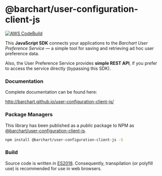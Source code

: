 # @barchart/user-configuration-client-js

[![AWS CodeBuild](https://codebuild.us-east-1.amazonaws.com/badges?uuid=eyJlbmNyeXB0ZWREYXRhIjoicisyc2F1SERKVlFRTEdmTk95cDBtZkdDTjdqVU93MlBHcjhJUkxlVk5DajdFNzhoeStxUWM1NjUvMWpKNTI0UjBHWTFka3lVck01K2FvV2RpYjJzSlJVPSIsIml2UGFyYW1ldGVyU3BlYyI6InY0dmNKZVBkWlFXUFFld0IiLCJtYXRlcmlhbFNldFNlcmlhbCI6MX0%3D&branch=master)](https://github.com/barchart/user-configuration-client-js)

This **JavaScript SDK** connects your applications to the _Barchart User Preference Service_ — a simple tool for saving and retrieving ad hoc user preference data.

Also, the User Preference Service provides **simple REST API**, if you prefer to access the service directly (bypassing this SDK).

### Documentation

Complete documentation can be found here:

http://barchart.github.io/user-configuration-client-js/

### Package Managers

This library has been published as a *public* package to NPM as [@barchart/user-configuration-client-js](https://www.npmjs.com/package/@barchart/user-configuration-client-js).

 ```sh
 npm install @barchart/user-configuration-client-js -S
```

### Build

Source code is written in [ES2018](https://en.wikipedia.org/wiki/ECMAScript#9th_Edition_%E2%80%93_ECMAScript_2018). Consequently, transpilation (or polyfill use) is recommended for use in web browsers.

